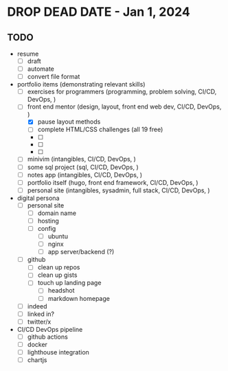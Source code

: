 # DROP DEAD DATE - Jan 1, 2024

## TODO

-   resume
    -   [ ] draft
    -   [ ] automate
    -   [ ] convert file format
-   portfolio items (demonstrating relevant skills)
    -   [ ] exercises for programmers (programming, problem solving, CI/CD, DevOps, )
    -   [ ] front end mentor (design, layout, front end web dev, CI/CD, DevOps, )
        -   [x] pause layout methods
        -   [ ] complete HTML/CSS challenges (all 19 free)
        -   [ ]
        -   [ ]
        -   [ ]
    -   [ ] minivim (intangibles, CI/CD, DevOps, )
    -   [ ] some sql project (sql, CI/CD, DevOps, )
    -   [ ] notes app (intangibles, CI/CD, DevOps, )
    -   [ ] portfolio itself (hugo, front end framework, CI/CD, DevOps, )
    -   [ ] personal site (intangibles, sysadmin, full stack, CI/CD, DevOps, )
-   digital persona
    -   [ ] personal site
        -   [ ] domain name
        -   [ ] hosting
        -   [ ] config
            -   [ ] ubuntu
            -   [ ] nginx
            -   [ ] app server/backend (?)
    -   [ ] github
        -   [ ] clean up repos
        -   [ ] clean up gists
        -   [ ] touch up landing page
            -   [ ] headshot
            -   [ ] markdown homepage
    -   [ ] indeed
    -   [ ] linked in?
    -   [ ] twitter/x
-   CI/CD DevOps pipeline
    -   [ ] github actions
    -   [ ] docker
    -   [ ] lighthouse integration
    -   [ ] chartjs
